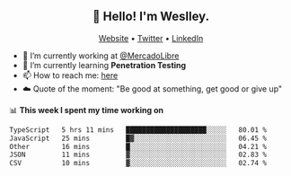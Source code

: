 <h2 align="center">👋 Hello! I'm Weslley.</h2>
<p align="center">
  <a href="http://weslleyneri.com.br">Website</a> •
  <a href="https://twitter.com/Weslley_Neri">Twitter</a> •
  <a href="https://www.linkedin.com/in/weslley-neri-3658908b">LinkedIn</a>
</p>


- 🔭 I’m currently working at [@MercadoLibre](https://github.com/mercadolibre)
- 🌱 I’m currently learning **Penetration Testing**
- 📫 How to reach me: [here](mailto:weslley39@gmail.com)
- ☁️ Quote of the moment: "Be good at something, get good or give up"

📊 **This week I spent my time working on**
<!--START_SECTION:waka-->

```txt
TypeScript   5 hrs 11 mins   ████████████████████░░░░░   80.01 %
JavaScript   25 mins         █▓░░░░░░░░░░░░░░░░░░░░░░░   06.45 %
Other        16 mins         █░░░░░░░░░░░░░░░░░░░░░░░░   04.21 %
JSON         11 mins         ▓░░░░░░░░░░░░░░░░░░░░░░░░   02.83 %
CSV          10 mins         ▓░░░░░░░░░░░░░░░░░░░░░░░░   02.74 %
```

<!--END_SECTION:waka-->

<!-- Inspired by https://github.com/gruselhaus/gruselhaus -->